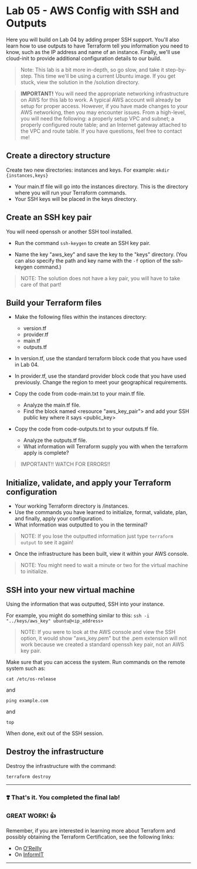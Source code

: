 # Lab 05 - AWS Config with SSH and Outputs

Here you will build on Lab 04 by adding proper SSH support. You'll also learn how to use outputs to have Terraform tell you information you need to know, such as the IP address and name of an instance.
Finally, we'll use cloud-init to provide additional configuration details to our build.

> Note: This lab is a bit more in-depth, so go slow, and take it step-by-step. This time we'll be using a current Ubuntu image. If you get stuck, view the solution in the /solution directory.

> **IMPORTANT!** You will need the appropriate networking infrastructure on AWS for this lab to work. A typical AWS account will already be setup for proper access. However, if you have made changes to your AWS networking, then you may encounter issues. From a high-level, you will need the following: a properly setup VPC and subnet; a properly configured route table; and an Internet gateway attached to the VPC and route table. If you have questions, feel free to contact me!

## Create a directory structure

Create two new directories: instances and keys.
For example: `mkdir {instances,keys}`

- Your main.tf file will go into the instances directory. This is the directory where you will run your Terraform commands.
- Your SSH keys will be placed in the keys directory.

## Create an SSH key pair

You will need openssh or another SSH tool installed.

- Run the command `ssh-keygen` to create an SSH key pair.

- Name the key "aws_key" and save the key to the "keys" directory. (You can also specify the path and key name with the `-f` option of the ssh-keygen command.)

> NOTE: The solution does not have a key pair, you will have to take care of that part!

## Build your Terraform files

- Make the following files within the instances directory:

  - version.tf
  - provider.tf
  - main.tf
  - outputs.tf

- In version.tf, use the standard terraform block code that you have used in Lab 04.
- In provider.tf, use the standard provider block code that you have used previously. Change the region to meet your geographical requirements.
- Copy the code from code-main.txt to your main.tf file.
  - Analyze the main.tf file. 
  - Find the block named <resource "aws_key_pair"> and add your SSH public key where it says <public_key>
- Copy the code from code-outputs.txt to your outputs.tf file. 
  - Analyze the outputs.tf file. 
  - What information will Terraform supply you with when the terraform apply is complete?

> IMPORTANT!! WATCH FOR ERRORS!!

## Initialize, validate, and apply your Terraform configuration

- Your working Terraform directory is /instances.
- Use the commands you have learned to initialize, format, validate, plan, and finally, apply your configuration.
- What information was outputted to you in the terminal?

> NOTE: If you lose the outputted information just type `terraform output` to see it again!

- Once the infrastructure has been built, view it within your AWS console.

> NOTE: You might need to wait a minute or two for the virtual machine to initialize.

## SSH into your new virtual machine

Using the information that was outputted, SSH into your instance.

For example, you might do something similar to this:
`ssh -i "../keys/aws_key" ubuntu@<ip_address>`

> NOTE: If you were to look at the AWS console and view the SSH option, it would show "aws_key.pem" but the .pem extension will not work because we created a standard openssh key pair, not an AWS key pair.

Make sure that you can access the system. Run commands on the remote system such as:

`cat /etc/os-release`

and

`ping example.com`

and

`top`

When done, exit out of the SSH session.

## Destroy the infrastructure

Destroy the infrastructure with the command:

`terraform destroy`

---

### ❣️ That's it. You completed the final lab!

### GREAT WORK! 👍

Remember, if you are interested in learning more about Terraform and possibly obtaining the Terraform Certification, see the following links:

- On [O'Reilly](https://learning.oreilly.com/course/hashicorp-certified-terraform/9780138195366/)
- On [InformIT](https://click.linksynergy.com/link?id=g%2f%2f2PZbywdw&offerid=145238.248089780138195397&bids=145238.248089780138195397&bids=145238.248089780138195397&type=2&murl=https%3a%2f%2fwww.pearsonitcertification.com%2ftitle%2f9780138195397&)

---
